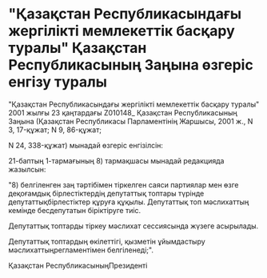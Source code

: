 # "Қазақстан Республикасындағы жергілікті мемлекеттік басқару туралы" Қазақстан Республикасының Заңына өзгеріс енгізу туралы

"Қазақстан Республикасындағы жергілікті мемлекеттік басқару туралы" 2001 жылғы 23 қаңтардағы Z010148_ Қазақстан Республикасының Заңына (Қазақстан Республикасы Парламентінің Жаршысы, 2001 ж., N 3, 17-құжат; N 9, 86-құжат;

N 24, 338-құжат) мынадай өзгеріс енгізілсін:

21-баптың 1-тармағының 8) тармақшасы мынадай редакцияда жазылсын:

"8) белгіленген заң тәртібімен тіркелген саяси партиялар мен өзге деқоғамдық бірлестіктердің депутаттық топтары түрінде депутаттықбірлестіктер құруға құқылы. Депутаттық топ мәслихаттың кемінде бесдепутатын біріктіруге тиіс.

Депутаттық топтарды тіркеу мәслихат сессиясында жүзеге асырылады.

Депутаттық топтардың өкілеттігі, қызметін ұйымдастыру мәслихаттыңрегламентімен белгіленеді;".

Қазақстан РеспубликасыныңПрезиденті

